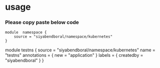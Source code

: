 # usage 
### Please copy paste below code
``` 
module  namespace {
    source = "siyabendboral/namespace/kubernetes"
}
```
module testns {
    source = "siyabendboral/namespace/kubernetes"
    name = "testns"
    annotations = {
        new = "application"
    }
    labels = {
        createdby = "siyabendboral"
    }
}